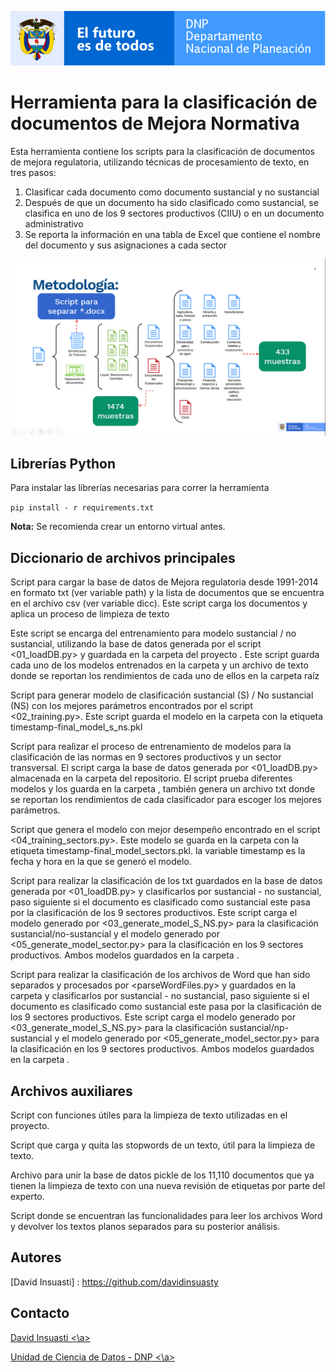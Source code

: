 ![DNPLOGO](assets/img/dnp.PNG)

# **Herramienta para la clasificación de documentos de Mejora Normativa**

Esta herramienta contiene los scripts para la clasificación de documentos de mejora regulatoria, utilizando técnicas de procesamiento de texto, en tres pasos:

1. Clasificar cada documento como documento sustancial y no sustancial
2. Después de que un documento ha sido clasificado como sustancial, se clasifica en uno de los 9 sectores productivos (CIIU) o en un documento administrativo
3. Se reporta la información en una tabla de Excel que contiene el nombre del documento y sus asignaciones a cada sector

![Meto](assets\img\metodologia.png)



## Librerías Python

Para instalar las librerías necesarias para correr la herramienta

`pip install - r requirements.txt`

**Nota:** Se recomienda crear un entorno virtual antes.

## Diccionario de archivos principales

[01_loadDB.py]: 01_loadDB.py	"01_loadDB.py"

Script para cargar la base de datos de Mejora regulatoria desde 1991-2014 en formato txt (ver variable path) y la lista de documentos que se encuentra en el archivo csv (ver variable dicc). Este script carga los documentos y aplica un proceso de limpieza de texto

[02_training_S_NS.py]: 02_training_S_NS.py

Este script se encarga del entrenamiento para modelo sustancial / no sustancial, utilizando la base de datos generada por el script <01_loadDB.py> y guardada en la carpeta del proyecto <data>. Este script guarda cada uno de los modelos entrenados en la carpeta <models> y un archivo de texto donde se reportan los rendimientos de cada uno de ellos en la carpeta raíz

[03_generate_model_S_NS.py]: 03_generate_model_S_NS.py

Script para generar modelo de clasificación sustancial (S) / No sustancial (NS) con los mejores parámetros encontrados por el script <02_training.py>. Este script guarda el modelo en la carpeta <models> con la etiqueta timestamp-final_model_s_ns.pkl

[04_training_sectors.py]: 04_training_sectors.py

Script para realizar el proceso de entrenamiento de modelos para la clasificación de las normas en 9 sectores productivos y un sector transversal. El script carga la base de datos generada por <01_loadDB.py> almacenada en la carpeta <data> del repositorio. El script prueba diferentes modelos y los guarda en la carpeta <models>, también genera un archivo txt donde se reportan los rendimientos de cada clasificador para escoger los mejores parámetros.

[05_generate_model_sectors.py]: 05_generate_model_sectors.py

Script que genera el modelo con mejor desempeño encontrado en el script <04_training_sectors.py>. Este modelo se guarda en la carpeta <models> con la etiqueta timestamp-final_model_sectors.pkl. la variable timestamp es la fecha y
hora en la que se generó el modelo.

[06_final_model.py]: 06_final_model.py

Script para realizar la clasificación de los txt guardados en la base de datos generada por <01_loadDB.py> y clasificarlos por sustancial - no sustancial, paso siguiente si el documento es clasificado como sustancial este pasa por la clasificación de los 9 sectores productivos. Este script carga el modelo generado por <03_generate_model_S_NS.py> para la clasificación sustancial/no-sustancial y el modelo generado por <05_generate_model_sector.py> para la clasificación en los 9 sectores productivos. Ambos modelos guardados en la carpeta <models>.

[06_final_model_wordFiles.py]: 06_final_model_wordFiles.py

Script para realizar la clasificación de los archivos de Word que han sido separados y procesados por <parseWordFiles.py> y guardados en la carpeta <data> y clasificarlos por sustancial - no sustancial, paso siguiente si el documento es clasificado como sustancial este pasa por la clasificación de los 9 sectores productivos. Este script carga el modelo generado por <03_generate_model_S_NS.py> para la clasificación sustancial/np-sustancial y el modelo generado por <05_generate_model_sector.py> para la clasificación en los 9 sectores productivos. Ambos modelos guardados en la carpeta <models> .

## Archivos auxiliares 

[limpieza_texto.py]: limpieza_texto.py

Script con funciones útiles para la limpieza de texto utilizadas en el proyecto.

[load_stopwords.py]: load_stopwords.py

Script que carga y quita las stopwords de un texto, útil para la limpieza de texto.

[merge_new_labels.py]: merge_new_labels.py

Archivo para unir la base de datos pickle de los 11,110 documentos que ya tienen la limpieza de texto  con una nueva revisión de etiquetas por parte del experto.

[parseWordFiles.py]: parseWordFiles.py

Script donde se encuentran las funcionalidades para leer los archivos Word y devolver los textos planos separados para su posterior análisis. 

## Autores

[David Insuasti] : https://github.com/davidinsuasty

[Unidad Cientificos de Datos]: https://github.com/ucd-dnp

## Contacto

<a href="malito:davidinsuasty@gmail.com"> David Insuasti  <\a>

<a href="malito:ucd@dnp.gov.co"> Unidad de Ciencia de Datos - DNP <\a>